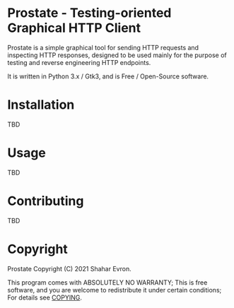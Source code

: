 Prostate - Testing-oriented Graphical HTTP Client
=================================================
Prostate is a simple graphical tool for sending HTTP requests and inspecting HTTP responses,
designed to be used mainly for the purpose of testing and reverse engineering HTTP endpoints. 

It is written in Python 3.x / Gtk3, and is Free / Open-Source software.

# Installation

TBD

# Usage 

TBD

# Contributing

TBD

# Copyright 
Prostate Copyright (C) 2021 Shahar Evron.

This program comes with ABSOLUTELY NO WARRANTY; This is free software, and you 
are welcome to redistribute it under certain conditions; For details see 
[COPYING](COPYING). 
